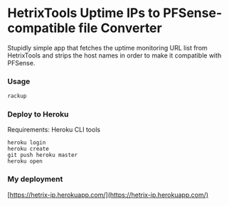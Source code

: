# HetrixTools Uptime IPs to PFSense-compatible file Converter

Stupidly simple app that fetches the uptime monitoring URL list from HetrixTools and strips the host names in order to make it compatible with PFSense.

### Usage

```bash
rackup
```

### Deploy to Heroku

Requirements: Heroku CLI tools

```
heroku login
heroku create
git push heroku master
heroku open
```

### My deployment

[https://hetrix-ip.herokuapp.com/](https://hetrix-ip.herokuapp.com/)